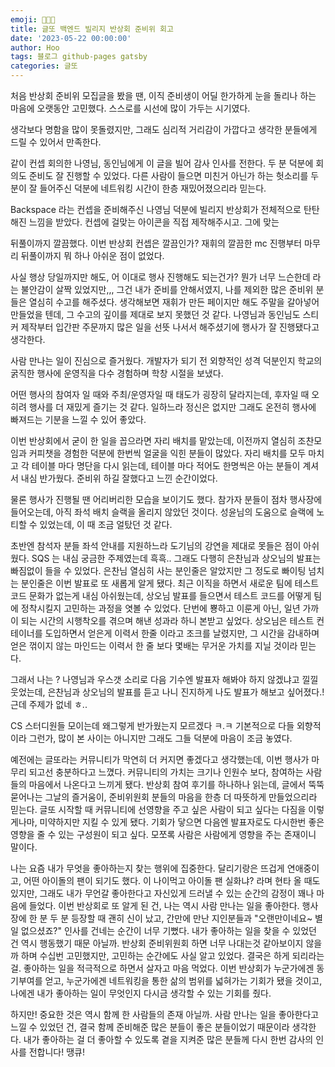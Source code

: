 ```yaml
---
emoji: 🌿🤙🏻
title: 글또 백엔드 빌리지 반상회 준비위 회고
date: '2023-05-22 00:00:00'
author: Hoo
tags: 블로그 github-pages gatsby
categories: 글또
---
```


처음 반상회 준비위 모집글을 봤을 땐, 이직 준비생이 어딜 한가하게 눈을 돌리나 하는 마음에 오랫동안 고민했다.
스스로를 시선에 많이 가두는 시기였다.

생각보다 명함을 많이 못돌렸지만, 그래도 심리적 거리감이 가깝다고 생각한 분들에게 드릴 수 있어서 만족한다.

같이 컨셉 회의한 나영님, 동인님에게 이 글을 빌어 감사 인사를 전한다. 두 분 덕분에 회의도 준비도 잘 진행할 수 있었다.
다른 사람이 들으면 미친거 아닌가 하는 헛소리를 두분이 잘 들어주신 덕분에 네트워킹 시간이 한층 재밌어졌으리라 믿는다.

Backspace 라는 컨셉을 준비해주신 나영님 덕분에 빌리지 반상회가 전체적으로 탄탄해진 느낌을 받았다. 컨셉에 걸맞는 아이콘을 직접 제작해주시고.
그에 맞는

뒤풀이까지 깔끔했다. 이번 반상회 컨셉은 깔끔인가? 재휘의 깔끔한 mc 진행부터 마무리 뒤풀이까지 뭐 하나 아쉬운 점이 없었다.

사실 행상 당일까지만 해도, 어 이대로 행사 진행해도 되는건가? 뭔가 너무 느슨한데 라는 불안감이 살짝 있었지만,,, 그건 내가 준비를 안해서였지, 나를 제외한 많은 준비위 분들은 열심히 수고를 해주셨다.
생각해보면 재휘가 만든 페이지만 해도 주말을 갈아넣어 만들었을 텐데, 그 수고의 깊이를 제대로 보지 못했던 것 같다. 나영님과 동인님도 스티커 제작부터 입간판 주문까지 많은 일을 선뜻 나서서 해주셨기에 행사가 잘 진행됐다고 생각한다.

사람 만나는 일이 진심으로 즐거웠다. 개발자가 되기 전 외향적인 성격 덕분인지 학교의 굵직한 행사에 운영직을 다수 경험하며 학창 시절을 보냈다.

어떤 행사의 참여자 일 때와 주최/운영자일 때 태도가 굉장히 달라지는데, 후자일 때 오히려 행사를 더 재밌게 즐기는 것 같다. 일하느라 정신은 없지만 그래도 온전히 행사에 빠져드는 기분을 느낄 수 있어 좋았다.

이번 반상회에서 굳이 한 일을 꼽으라면 자리 배치를 맡았는데, 이전까지 열심히 조찬모임과 커피챗을 경험한 덕분에 한번씩 얼굴을 익힌 분들이 많았다.
자리 배치를 모두 마치고 각 테이블 마다 명단을 다시 읽는데, 테이블 마다 적어도 한명씩은 아는 분들이 계셔서 내심 반가웠다. 준비위 하길 잘했다고 느낀 순간이었다.

물론 행사가 진행될 땐 어리버리한 모습을 보이기도 했다. 참가자 분들이 점차 행사장에 들어오는데, 아직 좌석 배치 슬랙을 올리지 않았던 것이다. 성윤님의 도움으로 슬랙에 노티할 수 있었는데, 이 때 조금 얼탔던 것 같다.

초반엔 참석자 분들 좌석 안내를 지원하느라 도기님의 강연을 제대로 못들은 점이 아쉬웠다. SQS 는 내심 궁금한 주제였는데 흑흑..
그래도 다행히 은찬님과 상오님의 발표는 빠짐없이 들을 수 있었다. 은찬님 열심히 사는 분인줄은 알았지만 그 정도로 빠이팅 넘치는 분인줄은 이번 발표로 또 새롭게 알게 됐다.
최근 이직을 하면서 새로운 팀에 테스트 코드 문화가 없는게 내심 아쉬웠는데, 상오님 발표를 들으면서 테스트 코드를 어떻게 팀에 정착시킬지 고민하는 과정을 엿볼 수 있었다.
단번에 뿅하고 이룬게 아닌, 일년 가까이 되는 시간의 시행착오를 겪으며 해낸 성과라 하니 본받고 싶었다. 상오님은 테스트 컨테이너를 도입하면서 얻은게 이력서 한줄 이라고 조크를 날렸지만, 그 시간을 감내하며 얻은 꺾이지 않는 마인드는 이력서 한 줄 보다 몇배는 무거운 가치를 지닐 것이라 믿는다.

그래서 나는 ? 나영님과 우스갯 소리로 다음 기수엔 발표자 해봐야 하지 않겠냐고 낄낄 웃었는데, 은찬님과 상오님의 발표를 듣고 나니 진지하게 나도 발표가 해보고 싶어졌다.! 근데 주제가 없네 ㅎ..

CS 스터디원들 모이는데 왜그렇게 반가웠는지 모르겠다 ㅋ.ㅋ 기본적으로 다들 외향적이라 그런가, 많이 본 사이는 아니지만 그래도 그들 덕분에 마음이 조금 놓였다.

예전에는 글또라는 커뮤니티가 막연히 더 커지면 좋겠다고 생각했는데, 이번 행사가 마무리 되고선 충분하다고 느꼈다. 커뮤니티의 가치는 크기나 인원수 보다, 참여하는 사람들의 마음에서 나온다고 느끼게 됐다.
반상회 참여 후기를 하나하나 읽는데, 글에서 뚝뚝 묻어나는 그날의 즐거움이, 준비위원회 분들의 마음을 한층 더 따뜻하게 만들었으리라 믿는다. 글또 시작할 때 커뮤니티에 선영향을 주고 싶은 사람이 되고 싶다는 다짐을 이렇게나마, 미약하지만 지킬 수 있게 됐다.
기회가 닿으면 다음엔 발표자로도 다시한번 좋은 영향을 줄 수 있는 구성원이 되고 싶다. 모쪼록 사람은 사람에게 영향을 주는 존재이니 말이다.

나는 요즘 내가 무엇을 좋아하는지 찾는 행위에 집중한다.
달리기랑은 뜨겁게 연애중이고, 어떤 아이돌의 팬이 되기도 했다. 이 나이먹고 아이돌 팬 실화냐? 라며 현타 올 때도 있지만, 그래도 내가 무언갈 좋아한다고 자신있게 드러낼 수 있는 순간의 감정이 꽤나 마음에 들었다.
이번 반상회로 또 알게 된 건, 나는 역시 사람 만나는 일을 좋아한다. 행사장에 한 분 두 분 등장할 때 괜히 신이 났고, 간만에 만난 지인분들과 "오랜만이네요~ 별일 없으셨죠?" 인사를 건네는 순간이 너무 기뻤다.
내가 좋아하는 일을 찾을 수 있었던 건 역시 행동했기 때문 아닐까. 반상회 준비위원회 하면 너무 나대는것 같아보이지 않을까 하며 수십번 고민했지만, 고민하는 순간에도 사실 알고 있었다. 결국은 하게 되리라는걸.
좋아하는 일을 적극적으로 하면서 살자고 마음 먹었다. 이번 반상회가 누군가에겐 동기부여를 얻고, 누군가에겐 네트워킹을 통한 삶의 범위를 넓혀가는 기회가 됐을 것이고, 나에겐 내가 좋아하는 일이 무엇인지 다시금 생각할 수 있는 기회를 줬다.

하지만! 중요한 것은 역시 함께 한 사람들의 존재 아닐까. 사람 만나는 일을 좋아한다고 느낄 수 있었던 건, 결국 함께 준비해준 많은 분들이 좋은 분들이었기 때문이라 생각한다.
내가 좋아하는 걸 더 좋아할 수 있도록 곁을 지켜준 많은 분들께 다시 한번 감사의 인사를 전합니다! 땡큐!
